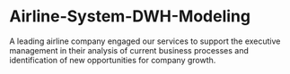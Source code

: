 # Airline-System-DWH-Modeling
A leading airline company engaged our services to support the executive management in their analysis of current business processes and identification of new opportunities for company growth.
